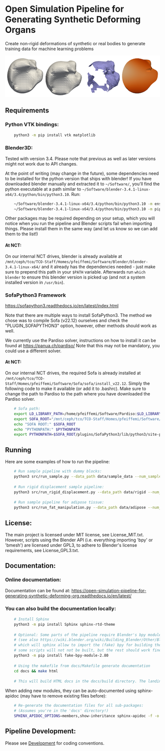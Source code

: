 # Open Simulation Pipeline for Generating Synthetic Deforming Organs

Create non-rigid deformations of synthetic or real bodies to generate training data for machine learning problems

![Simulation sample](./docs/source/organ_data_1.png)

## Requirements

### Python VTK bindings:

```bash
    python3 -m pip install vtk matplotlib
```

### Blender3D:

Tested with version 3.4. Please note that previous as well as later versions might not work due to API changes.

At the point of writing (may change in the future), some dependencies need to be installed for the python version that ships with blender!
If you have downloaded blender manually and extracted it to `~/Software/`, you'll find the python executable at a path similar to `~/Software/blender-3.4.1-linux-x64/3.4/python/bin/python3.10`. Run:
```bash
    ~/Software/blender-3.4.1-linux-x64/3.4/python/bin/python3.10 -m ensurepip
    ~/Software/blender-3.4.1-linux-x64/3.4/python/bin/python3.10 -m pip install PyYAML numpy natsort
```
Other packages may be required depending on your setup, which you will notice when you run the pipeline and Blender scripts fail when importing things. Please install them in the same way (and let us know so we can add them to the list!)

#### At NCT:
On our internal NCT drives, blender is already available at `/mnt/ceph/tco/TCO-Staff/Homes/pfeiffemi/Software/Blender/blender-3.4.1-linux-x64/` and it already has the dependencies needed - just make sure to prepend this path in your `$PATH` variable. Afterwards run `which blender` to ensure this blender version is picked up (and not a system installed version in `/usr/bin`).

### SofaPython3 Framework

https://sofapython3.readthedocs.io/en/latest/index.html

Note that there are multiple ways to install SofaPython3. The method we chose was to compile Sofa (v22.12) ourselves and check the "PLUGIN_SOFAPYTHON3" option, however, other methods should work as well.

We currently use the Pardiso solver, instructions on how to install it can be found at https://panua.ch/pardiso/
Note that this may not be mandatory, you could use a different solver.

#### At NCT:
On our internal NCT drives, the required Sofa is already installed at `/mnt/ceph/tco/TCO-Staff/Homes/pfeiffemi/Software/Sofa/sofa/install_v22.12`.
Simply the following code to make it available (or add it to .bashrc). Make sure to change the path to Pardiso to the path where you have downloaded the Pardiso solver.

```bash
    # Sofa path:
    export LD_LIBRARY_PATH=/home/pfeiffemi/Software/Pardiso:$LD_LIBRARY_PATH    # Change!
    export SOFA_ROOT="/mnt/ceph/tco/TCO-Staff/Homes/pfeiffemi/Software/Sofa/sofa/install_v22.12"
    echo "SOFA ROOT:" $SOFA_ROOT
    echo "PYTHONPATH:" $PYTHONPATH
    export PYTHONPATH=$SOFA_ROOT/plugins/SofaPython3/lib/python3/site-packages:$PYTHONPATH
```


## Running

Here are some examples of how to run the pipeline:

```bash
    # Run sample pipeline with dummy blocks:
    python3 src/run_sample.py --data_path data/sample_data --num_samples 10

    # Run rigid displacement sample pipeline:
    python3 src/run_rigid_displacement.py --data_path data/rigid --num_samples 10

    # Run sample pipeline for adipose tissue:
    python3 src/run_fat_manipulation.py --data_path data/adipose --num_samples 100


```

## License:

The main project is licensed under MIT license, see License_MIT.txt. However, scripts using the Blender API (i.e. everything importing 'bpy' or 'bmesh') are licensed under GPL3, to adhere to Blender's license requirements, see License_GPL3.txt.

## Documentation:

### Online documentation:

Documentation can be found at:
https://open-simulation-pipeline-for-generating-synthetic-deforming-org.readthedocs.io/en/latest/

### You can also build the documentation locally:

```bash
    # Install Sphinx
    python3 -m pip install Sphinx sphinx-rtd-theme

    # Optional: Some parts of the pipeline require Blender's bpy module. Since this can be quite difficult to obtain
    # (see also https://wiki.blender.org/wiki/Building_Blender/Other/BlenderAsPyModule) we instead use the fake-bpy-module
    # which will sphinx allow to import the (fake) bpy for building the documentation. If you don't do this, the docs for
    # some scripts will not not be built, but the rest should work fine:
    python3 -m pip install fake-bpy-module-2.80
    
    # Using the makefile from docs/Makefile generate documentation
    cd docs && make html
    
    # This will build HTML docs in the docs/build directory. The landing page can then be found at docs/build/html/index.html.
```
When adding new modules, they can be auto-documented using sphinx-apidoc (may have to remove existing files before):
```bash
    # Re-generate the documentation files for all sub-packages:
    # (Assumes you're in the 'docs' directory!)
    SPHINX_APIDOC_OPTIONS=members,show-inheritance sphinx-apidoc -f -o source/api ../src/ ../src/run_*
```

## Pipeline Development:
Please see [Development](Development.md) for coding conventions.

